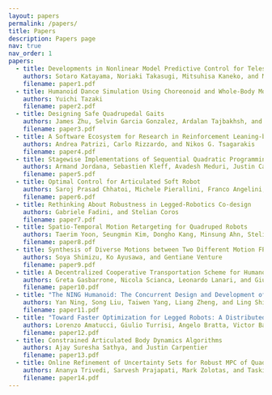 ```yaml
---
layout: papers
permalink: /papers/
title: Papers
description: Papers page
nav: true
nav_order: 1
papers:
  - title: Developments in Nonlinear Model Predictive Control for Telescopic-Wheeled-Legged Robot Tachyon 3
    authors: Sotaro Katayama, Noriaki Takasugi, Mitsuhisa Kaneko, and Masaya Kinoshita
    filename: paper1.pdf
  - title: Humanoid Dance Simulation Using Choreonoid and Whole-Body Model Predictive Control
    authors: Yuichi Tazaki
    filename: paper2.pdf
  - title: Designing Safe Quadrupedal Gaits
    authors: James Zhu, Selvin Garcia Gonzalez, Ardalan Tajbakhsh, and Aaron M. Johnson
    filename: paper3.pdf
  - title: A Software Ecosystem for Research in Reinforcement Leaning-based Receding Horizon Control
    authors: Andrea Patrizi, Carlo Rizzardo, and Nikos G. Tsagarakis
    filename: paper4.pdf
  - title: Stagewise Implementations of Sequential Quadratic Programming for Model-Predictive Control
    authors: Armand Jordana, Sebastien Kleff, Avadesh Meduri, Justin Carpentier, Nicolas Mansard, and Ludovic Righetti
    filename: paper5.pdf
  - title: Optimal Control for Articulated Soft Robot
    authors: Saroj Prasad Chhatoi, Michele Pierallini, Franco Angelini, Carlos Mastalli, and Manolo Garabini
    filename: paper6.pdf
  - title: Rethinking About Robustness in Legged-Robotics Co-design
    authors: Gabriele Fadini, and Stelian Coros
    filename: paper7.pdf
  - title: Spatio-Temporal Motion Retargeting for Quadruped Robots
    authors: Taerim Yoon, Seungmin Kim, Dongho Kang, Minsung Ahn, Stelian Coros and Sungjoon Choi
    filename: paper8.pdf
  - title: Synthesis of Diverse Motions between Two Different Motion FPC Latent Spaces
    authors: Soya Shimizu, Ko Ayusawa, and Gentiane Venture
    filename: paper9.pdf
  - title: A Decentralized Cooperative Transportation Scheme for Humanoid Robots
    authors: Greta Gasbarrone, Nicola Scianca, Leonardo Lanari, and Giuseppe Oriolo
    filename: paper10.pdf
  - title: "The NING Humanoid: The Concurrent Design and Development of a Dynamic and Agile Platform"
    authors: Yan Ning, Song Liu, Taiwen Yang, Liang Zheng, and Ling Shi
    filename: paper11.pdf
  - title: "Toward Faster Optimization for Legged Robots: A Distributed Approach"
    authors: Lorenzo Amatucci, Giulio Turrisi, Angelo Bratta, Victor Barasuol, Claudio Semini
    filename: paper12.pdf
  - title: Constrained Articulated Body Dynamics Algorithms
    authors: Ajay Suresha Sathya, and Justin Carpentier
    filename: paper13.pdf
  - title: Online Refinement of Uncertainty Sets for Robust MPC of Quadrupedal Robots Using Convex Cone Programming
    authors: Ananya Trivedi, Sarvesh Prajapati, Mark Zolotas, and Taskın Padır
    filename: paper14.pdf
---
```



